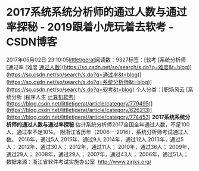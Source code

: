# 2017系统系统分析师的通过人数与通过率探秘 - 2019跟着小虎玩着去软考 - CSDN博客
2017年05月02日 23:10:05[littletigerat](https://me.csdn.net/littletigerat)阅读数：9327标签：[软考																[系统分析师																[通过率																[难度																[通过人数](https://so.csdn.net/so/search/s.do?q=通过人数&t=blog)](https://so.csdn.net/so/search/s.do?q=难度&t=blog)](https://so.csdn.net/so/search/s.do?q=通过率&t=blog)](https://so.csdn.net/so/search/s.do?q=系统分析师&t=blog)](https://so.csdn.net/so/search/s.do?q=软考&t=blog)
个人分类：[职场风云																[系统分析																[程序人生																[计算机软考](https://blog.csdn.net/littletigerat/article/category/665982)](https://blog.csdn.net/littletigerat/article/category/779495)](https://blog.csdn.net/littletigerat/article/category/626213)](https://blog.csdn.net/littletigerat/article/category/774453)
**2017系统系统分析师的通过人数与通过率探秘**
估计系统分析师2017全国全年通过人数，不足100人，通过率不足10%。
附浙江省历年（2006---2016），系统分析师考试通过人数。
2016年，通过5人
2015年，通过9人
2014年，通过12人
2013年，通过5人；
2012年，通过30人；
2012年，通过11人；
2010年，通过36人；
2009年，通过29人；
2008年，通过29人；
2007年，通过43人；
2006年，通过51人；
数据来源：浙江省软件考试实施办公室  http://www.zjrjks.org/

